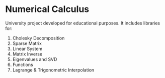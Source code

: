 # Numerical Calculus
University project developed for educational purposes. It includes libraries for:

1. Cholesky Decomposition
2. Sparse Matrix
3. Linear System
4. Matrix Inverse
5. Eigenvalues and SVD
6. Functions
7. Lagrange & Trigonometric Interpolation

